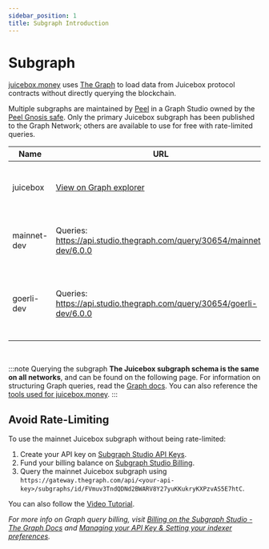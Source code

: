 ```yaml
---
sidebar_position: 1
title: Subgraph Introduction
---
```


# Subgraph

[juicebox.money](https://juicebox.money) uses [The Graph](https://thegraph.com/) to load data from Juicebox protocol contracts without directly querying the blockchain.

Multiple subgraphs are maintained by [Peel](https://discord.gg/b4rpjgGPHX) in a Graph Studio owned by the [Peel Gnosis safe](https://gnosis-safe.io/app/eth:0x0e9D15e28e3De9bB3CF64FFbC2f2F49Da9Ac545B). Only the primary Juicebox subgraph has been published to the Graph Network; others are available to use for free with rate-limited queries.

| Name        | URL                                                                                                            | Description                                                                    |
| ----------- | ----------------------------------------------------------------------------------------------------------------- | ------------------------------------------------------------------------------ |
| juicebox    | [View on Graph explorer](https://thegraph.com/explorer/subgraph?id=FVmuv3TndQDNd2BWARV8Y27yuKKukryKXPzvAS5E7htC&view=Overview) | The primary mainnet subgraph used by [juicebox.money](https://juicebox.money). |
| mainnet-dev | Queries: https://api.studio.thegraph.com/query/30654/mainnet-dev/6.0.0                                      | Indexes mainnet Juicebox protocol contracts.                                   |
| goerli-dev | Queries: https://api.studio.thegraph.com/query/30654/goerli-dev/6.0.0                                      | Indexes goerli Juicebox protocol contracts. (Does not include v1 & v2 contracts)                                  |

<br/>

:::note Querying the subgraph
**The Juicebox subgraph schema is the same on all networks**, and can be found on the following page. For information on structuring Graph queries, read the [Graph docs](https://thegraph.com/docs/en/querying/querying-the-graph/). You can also reference the [tools used for juicebox.money](https://github.com/jbx-protocol/juice-interface/blob/5117545d17c7c2336207381be5b1c46f67fad459/src/utils/graph.ts#L240).
:::

## Avoid Rate-Limiting

To use the mainnet Juicebox subgraph without being rate-limited:

1. Create your API key on [Subgraph Studio API Keys](https://thegraph.com/studio/apikeys/).
2. Fund your billing balance on [Subgraph Studio Billing](https://thegraph.com/studio/billing/).
3. Query the mainnet Juicebox subgraph using `https://gateway.thegraph.com/api/<your-api-key>/subgraphs/id/FVmuv3TndQDNd2BWARV8Y27yuKKukryKXPzvAS5E7htC`.

You can also follow the [Video Tutorial](https://www.youtube.com/watch?v=UrfIpm-Vlgs).

*For more info on Graph query billing, visit [Billing on the Subgraph Studio - The Graph Docs](https://thegraph.com/docs/en/querying/billing/) and [Managing your API Key & Setting your indexer preferences](https://thegraph.com/docs/en/studio/managing-api-keys/).*
